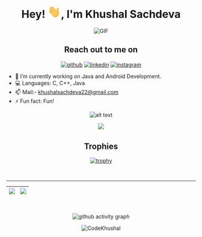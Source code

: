 <h1 align="center"> Hey! <img src="https://github.com/ABSphreak/ABSphreak/blob/master/gifs/Hi.gif" width="35px">, I'm Khushal Sachdeva</h1>
<p align="center">
 <img alt="GIF" src="https://miro.medium.com/max/875/1*Urc28sbnORGOW5oyohQ06g.gif" width="400px" />
  <p/>
  
<h2 align="center">Reach out to me on </h2>

<div align="center">
 
[<img align="center" src='https://cdn.jsdelivr.net/npm/simple-icons@3.0.1/icons/github.svg' alt='github' height='40'>](https://github.com/CodeKhushal) 
[<img align="center" src='https://cdn.jsdelivr.net/npm/simple-icons@3.0.1/icons/linkedin.svg' alt='linkedin' height='40'>](https://www.linkedin.com/in/khushal-sachdeva-25072002/) 
[<img align="center" src='https://cdn.jsdelivr.net/npm/simple-icons@3.0.1/icons/instagram.svg' alt='instagram' height='40'>](https://www.instagram.com/_khushal_sachdeva_/) 
</div>

 - 🔭 I’m currently working on Java and Android Development.
 - :computer: Languages: C, C++, Java
 - 📫 Mail:- khushalsachdeva22@gmail.com
 - ⚡ Fun fact: Fun!

 <p align="center">
<img src="https://user-images.githubusercontent.com/46247882/87126810-77e5d000-c2aa-11ea-832f-70aa4fe394f9.gif" alt="alt text" width="150" height="150" />
</p>
<p align="center">
<img src="https://github-readme-stats.vercel.app/api/top-langs/?username=CodeKhushal&layout=compact(https://github.com/CodeKhushal/github-readme-stats)"/>
 </p>
 
 <h2 align="center">Trophies</h2>
<div align="center">
    
[![trophy](https://github-profile-trophy.vercel.app/?username=CodeKhushal)](https://github.com/ryo-ma/github-profile-trophy)
</div>

<br>
<hr>
 
|<img src="https://github-readme-stats.vercel.app/api?username=CodeKhushal&show_icons=true&count_private=true&theme=radical"/>|<img src="https://github-readme-streak-stats.herokuapp.com/?user=CodeKhushal&theme=radical"/>|
|---|---|
<br />
<div align="center">
     
     
![github activity graph](https://activity-graph.herokuapp.com/graph?username=CodeKhushal&theme=dracula&layout=compact&title_color=FF69B4&hide_border=true&area=true)
</div>
<p align="center"> <img src="https://komarev.com/ghpvc/?username=CodeKhushal&label=Profile%20views&color=129e00&style=plastic" alt="CodeKhushal" /> </p>


<!--
**CodeKhushal/CodeKhushal** is a ✨ _special_ ✨ repository because its `README.md` (this file) appears on your GitHub profile.

Here are some ideas to get you started:
- 😄 Pronouns: ...
- 💬 Ask me about ...
- 🤔 I’m looking for help with ...

<br>![image](https://user-images.githubusercontent.com/68191677/120099245-265f6180-c158-11eb-8c7a-2d61f9dcf24b.png)&nbsp; &nbsp; &nbsp; &nbsp; &nbsp; &nbsp; &nbsp; &nbsp; ![image](https://user-images.githubusercontent.com/68191677/120099267-35deaa80-c158-11eb-8dcd-e21cbad9b55b.png)
<br/>
 <p>
 &nbsp;&nbsp;&nbsp;&nbsp;&nbsp;&nbsp;&nbsp;&nbsp;<img align="center" src="https://user-images.githubusercontent.com/68191677/120099245-265f6180-c158-11eb-8c7a-2d61f9dcf24b.png" width="400px" />&nbsp;&nbsp;&nbsp;
  <img align="center" src="https://user-images.githubusercontent.com/68191677/120099267-35deaa80-c158-11eb-8dcd-e21cbad9b55b.png" width="400px" />
<p/>
# Hey! <img src="https://github.com/ABSphreak/ABSphreak/blob/master/gifs/Hi.gif" width="35px">  
[<img align="center" src='https://cdn.jsdelivr.net/npm/simple-icons@3.0.1/icons/blogger.svg' alt='blogger' height='40'>](https://pirogrammer1.blogspot.com)
<h1 align="center"><a href="https://www.linkedin.com/in/khushal-sachdeva-25072002?"></a><img src="https://img.shields.io/badge/-Khushal Sachdeva-blue?style=flat-square&logo=Linkedin&logoColor=white&link=https://www.linkedin.com/in/khushal-sachdeva-25072002?"/> &nbsp;&nbsp;Khushal Sachdeva &nbsp;&nbsp;<h1/>
 - 📫 How to reach me: https://twitter.com/khushal_25
-->
